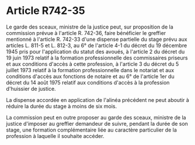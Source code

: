 # Article R742-35

<p>Le garde des sceaux, ministre de la justice peut, sur proposition de la commission prévue à l'article R. 742-36, faire bénéficier le greffier mentionné à l'article R. 742-33 d'une dispense partielle du stage prévu aux articles L. 811-5 et L. 812-3, au 6° de l'article 4-1 du décret du 19 décembre 1945 pris pour l'application du statut des avoués, à l'article 2 du décret du 19 juin 1973 relatif à la formation professionnelle des commissaires priseurs et aux conditions d'accès à cette profession, à l'article 3 du décret du 5 juillet 1973 relatif à la formation professionnelle dans le notariat et aux conditions d'accès aux fonctions de notaire et au 6° de l'article 1er du décret du 14 août 1975 relatif aux conditions d'accès à la profession d'huissier de justice.</p><p>La dispense accordée en application de l'alinéa précédent ne peut aboutir à réduire la durée du stage à moins de six mois.</p><p>La commission peut en outre proposer au garde des sceaux, ministre de la justice d'imposer au greffier demandeur de suivre, pendant la durée de son stage, une formation complémentaire liée au caractère particulier de la profession à laquelle il souhaite accéder.</p>